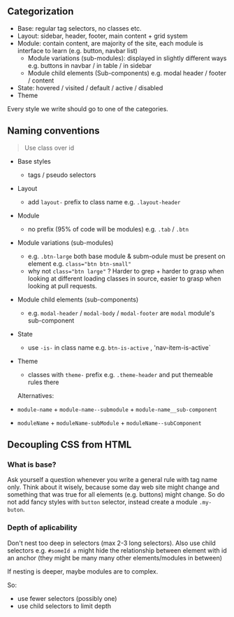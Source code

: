 ## Categorization

- Base: regular tag selectors, no classes etc.
- Layout: sidebar, header, footer, main content + grid system
- Module: contain content, are majority of the site, each module is interface to learn (e.g. button, navbar list)
  - Module variations (sub-modules): displayed in slightly different ways e.g. buttons in navbar / in table / in sidebar
  - Module child elements (Sub-components) e.g. modal header / footer / content
- State: hovered / visited / default / active / disabled
- Theme

Every style we write should go to one of the categories.

## Naming conventions

> Use class over id

- Base styles
  - tags / pseudo selectors
- Layout
  - add `layout-` prefix to class name e.g. `.layout-header`
- Module
  - no prefix (95% of code will be modules) e.g. `.tab` / `.btn`
- Module variations (sub-modules)
  - e.g. `.btn-large`
  both base module & subm-odule must be present on element e.g. `class="btn btn-small"`
  - why not `class="btn large"` ? Harder to grep + harder to grasp when looking at different loading classes in source, easier to grasp when looking at pull requests.
- Module child elements (sub-components)
  - e.g. `modal-header` / `modal-body` / `modal-footer` are `modal` module's sub-component
- State
  - use `-is-` in  class name e.g. `btn-is-active` , 'nav-item-is-active`
- Theme
  - classes with `theme-` prefix e.g. `.theme-header` and put themeable rules there
  
  
  Alternatives:
  
 - `module-name` + `module-name--submodule` + `module-name__sub-component`
 - `moduleName` + `moduleName-subModule` + `moduleName--subComponent`
 
 ## Decoupling CSS from HTML
 
 ### What is base? 
 
 Ask yourself a question whenever you write a general rule with tag name only. Think about it wisely, because some day web site might change and something that was true for all elements (e.g. buttons) might change. So do not add fancy styles with `button` selector, instead create a module `.my-buton`.
 
 ### Depth of aplicability

Don't nest too deep in selectors (max 2-3 long selectors). Also use child selectors e.g. `#someId a` might hide the relationship between element with id an anchor (they might be many many other elements/modules in between)

If nesting is deeper, maybe modules are to complex.

So:

- use fewer selectors (possibly one)
- use child selectors to limit depth
